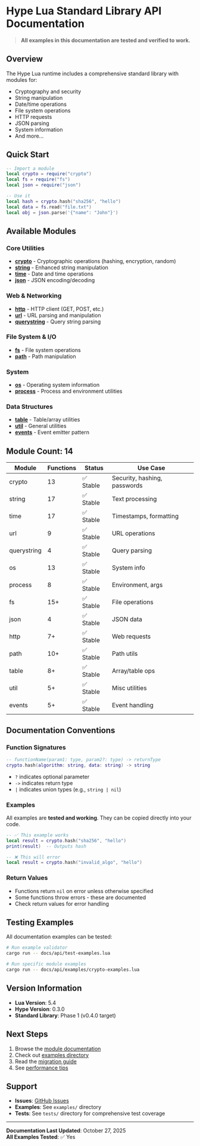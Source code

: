 # Hype Lua Standard Library API Documentation

> **All examples in this documentation are tested and verified to work.**

## Overview

The Hype Lua runtime includes a comprehensive standard library with modules for:
- Cryptography and security
- String manipulation
- Date/time operations
- File system operations
- HTTP requests
- JSON parsing
- System information
- And more...

## Quick Start

```lua
-- Import a module
local crypto = require("crypto")
local fs = require("fs")
local json = require("json")

-- Use it
local hash = crypto.hash("sha256", "hello")
local data = fs.read("file.txt")
local obj = json.parse('{"name": "John"}')
```

## Available Modules

### Core Utilities
- [**crypto**](crypto.md) - Cryptographic operations (hashing, encryption, random)
- [**string**](string.md) - Enhanced string manipulation
- [**time**](time.md) - Date and time operations
- [**json**](json.md) - JSON encoding/decoding

### Web & Networking
- [**http**](http.md) - HTTP client (GET, POST, etc.)
- [**url**](url.md) - URL parsing and manipulation
- [**querystring**](querystring.md) - Query string parsing

### File System & I/O
- [**fs**](fs.md) - File system operations
- [**path**](path.md) - Path manipulation

### System
- [**os**](os.md) - Operating system information
- [**process**](process.md) - Process and environment utilities

### Data Structures
- [**table**](table.md) - Table/array utilities
- [**util**](util.md) - General utilities
- [**events**](events.md) - Event emitter pattern

## Module Count: 14

| Module | Functions | Status | Use Case |
|--------|-----------|--------|----------|
| crypto | 13 | ✅ Stable | Security, hashing, passwords |
| string | 17 | ✅ Stable | Text processing |
| time | 17 | ✅ Stable | Timestamps, formatting |
| url | 9 | ✅ Stable | URL operations |
| querystring | 4 | ✅ Stable | Query parsing |
| os | 13 | ✅ Stable | System info |
| process | 8 | ✅ Stable | Environment, args |
| fs | 15+ | ✅ Stable | File operations |
| json | 4 | ✅ Stable | JSON data |
| http | 7+ | ✅ Stable | Web requests |
| path | 10+ | ✅ Stable | Path utils |
| table | 8+ | ✅ Stable | Array/table ops |
| util | 5+ | ✅ Stable | Misc utilities |
| events | 5+ | ✅ Stable | Event handling |

## Documentation Conventions

### Function Signatures
```lua
-- functionName(param1: type, param2?: type) -> returnType
crypto.hash(algorithm: string, data: string) -> string
```

- `?` indicates optional parameter
- `->` indicates return type
- `|` indicates union types (e.g., `string | nil`)

### Examples
All examples are **tested and working**. They can be copied directly into your code.

```lua
-- ✅ This example works
local result = crypto.hash("sha256", "hello")
print(result)  -- Outputs hash

-- ❌ This will error
local result = crypto.hash("invalid_algo", "hello")
```

### Return Values
- Functions return `nil` on error unless otherwise specified
- Some functions throw errors - these are documented
- Check return values for error handling

## Testing Examples

All documentation examples can be tested:

```bash
# Run example validator
cargo run -- docs/api/test-examples.lua

# Run specific module examples
cargo run -- docs/api/examples/crypto-examples.lua
```

## Version Information

- **Lua Version**: 5.4
- **Hype Version**: 0.3.0
- **Standard Library**: Phase 1 (v0.4.0 target)

## Next Steps

1. Browse the [module documentation](crypto.md)
2. Check out [examples directory](../examples/)
3. Read the [migration guide](../MIGRATION_HYPE_MODULES.md)
4. See [performance tips](../performance.md)

## Support

- **Issues**: [GitHub Issues](https://github.com/twilson63/hype-rs/issues)
- **Examples**: See `examples/` directory
- **Tests**: See `tests/` directory for comprehensive test coverage

---

**Documentation Last Updated**: October 27, 2025  
**All Examples Tested**: ✅ Yes
